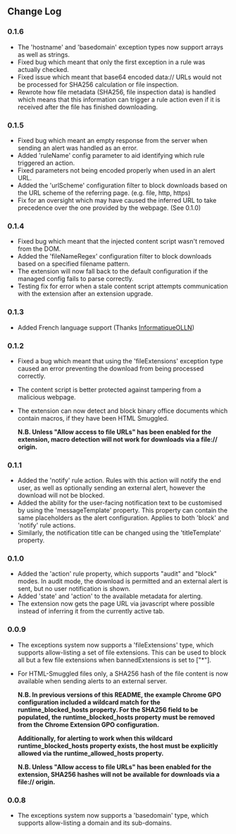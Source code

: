 ## Change Log

### 0.1.6
* The 'hostname' and 'basedomain' exception types now support arrays as well as strings.
* Fixed bug which meant that only the first exception in a rule was actually checked.
* Fixed issue which meant that base64 encoded data:// URLs would not be processed for SHA256 calculation or file inspection.
* Rewrote how file metadata (SHA256, file inspection data) is handled which means that this information can trigger a rule action even if it is received after the file has finished downloading.

### 0.1.5
* Fixed bug which meant an empty response from the server when sending an alert was handled as an error.
* Added 'ruleName' config parameter to aid identifying which rule triggered an action.
* Fixed parameters not being encoded properly when used in an alert URL.
* Added the 'urlScheme' configuration filter to block downloads based on the URL scheme of the referring page. (e.g. file, http, https)
* Fix for an oversight which may have caused the inferred URL to take precedence over the one provided by the webpage. (See 0.1.0)

### 0.1.4

* Fixed bug which meant that the injected content script wasn't removed from the DOM.
* Added the 'fileNameRegex' configuration filter to block downloads based on a specified filename pattern.
* The extension will now fall back to the default configuration if the managed config fails to parse correctly.
* Testing fix for error when a stale content script attempts communication with the extension after an extension upgrade.

### 0.1.3

* Added French language support (Thanks [InformatiqueOLLN](https://github.com/SecurityJosh/DownloadBlocker/pull/5/commits/3621b331596394e928ac312fdc33560a7981593b))

### 0.1.2

* Fixed a bug which meant that using the 'fileExtensions' exception type caused an error preventing the download from being processed correctly.
* The content script is better protected against tampering from a malicious webpage.
* The extension can now detect and block binary office documents which contain macros, if they have been HTML Smuggled.

    **N.B. Unless "Allow access to file URLs" has been enabled for the extension, macro detection will not work for downloads via a file:// origin.**

### 0.1.1
* Added the 'notify' rule action. Rules with this action will notify the end user, as well as optionally sending an external alert, however the download will not be blocked.
* Added the ability for the user-facing notification text to be customised by using the 'messageTemplate' property. This property can contain the same placeholders as the alert configuration. Applies to both 'block' and 'notify' rule actions.
* Similarly, the notification title can be changed using the 'titleTemplate' property.

### 0.1.0
* Added the 'action' rule property, which supports "audit" and "block" modes. In audit mode, the download is permitted and an external alert is sent, but no user notification is shown.
* Added 'state' and 'action' to the available metadata for alerting.
* The extension now gets the page URL via javascript where possible instead of inferring it from the currently active tab.

### 0.0.9
* The exceptions system now supports a 'fileExtensions' type, which supports allow-listing a set of file extensions. This can be used to block all but a few file extensions when bannedExtensions is set to ["*"].
* For HTML-Smuggled files only, a SHA256 hash of the file content is now available when sending alerts to an external server. 

  **N.B. In previous versions of this README, the example Chrome GPO configuration included a wildcard match for the runtime_blocked_hosts property. For the SHA256 field to be populated, the runtime_blocked_hosts property must be removed from the Chrome Extension GPO configuration.**

  **Additionally, for alerting to work when this wildcard runtime_blocked_hosts property exists, the host must be explicitly allowed via the runtime_allowed_hosts property.**

  **N.B. Unless "Allow access to file URLs" has been enabled for the extension, SHA256 hashes will not be available for downloads via a file:// origin.**

### 0.0.8
* The exceptions system now supports a 'basedomain' type, which supports allow-listing a domain and its sub-domains.